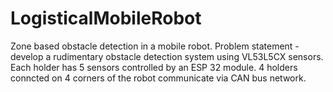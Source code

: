 # LogisticalMobileRobot
Zone based obstacle detection in a mobile robot.
Problem statement - develop a rudimentary obstacle detection system using VL53L5CX sensors.
Each holder has 5 sensors controlled by an ESP 32 module.
4 holders conncted on 4 corners of the robot communicate via CAN bus network.
